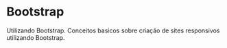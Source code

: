 # Bootstrap
Utilizando Bootstrap.
Conceitos basicos sobre criação de sites responsivos utilizando Bootstrap.
